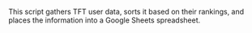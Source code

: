 This script gathers TFT user data, sorts it based on their rankings, and places the information into a Google Sheets spreadsheet.


